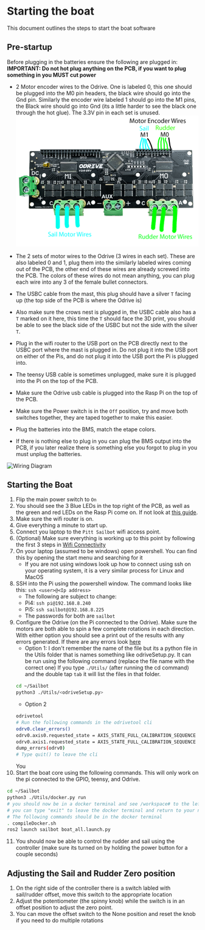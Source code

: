 # Starting the boat
This document outlines the steps to start the boat software

## Pre-startup
Before plugging in the batteries ensure the following are plugged in:
**IMPORTANT: Do not hot plug anything on the PCB, if you want to plug something in you MUST cut power**
- 2 Motor encoder wires to the Odrive. One is labeled 0, this one should be plugged into the M0 pin headers, the black wire should go into the Gnd pin. Similarly the encoder wire labeled 1 should go into the M1 pins, the Black wire should go into Gnd (its a little harder to see the black one through the hot glue). The 3.3V pin in each set is unused.  ![Odrive Encoder Wiring](./images/odrive%20encoder%20wiring.png)

- The 2 sets of motor wires to the Odrive (3 wires in each set). These are also labeled 0 and 1, plug them into the similarly labeled wires coming out of the PCB, the other end of these wires are already screwed into the PCB. The colors of these wires do not mean anything, you can plug each wire into any 3 of the female bullet connectors. 

- The USBC cable from the mast, this plug should have a silver `T` facing up (the top side of the PCB is where the Odrive is)

- Also make sure the crows nest is plugged in, the USBC cable also has a `T` marked on it here, this time the `T` should face the 3D print, you should be able to see the black side of the USBC but not the side with the silver `T`.

- Plug in the wifi router to the USB port on the PCB directly next to the USBC port where the mast is plugged in. Do not plug it into the USB port on either of the Pis, and do not plug it into the USB port the Pi is plugged into. 

- The teensy USB cable is sometimes unplugged, make sure it is plugged into the Pi on the top of the PCB.

- Make sure the Odrive usb cable is plugged into the Rasp Pi on the top of the PCB. 

- Make sure the Power switch is in the `Off` position, try and move both switches together, they are taped together to make this easier. 

- Plug the batteries into the BMS, match the etape colors.

- If there is nothing else to plug in you can plug the BMS output into the PCB, if you later realize there is something else you forgot to plug in you must unplug the batteries.

![Wiring Diagram](./images/PCB%20wiring.png)

## Starting the Boat
1. Flip the main power switch to `On`
2. You should see the 3 Blue LEDs in the top right of the PCB, as well as the green and red LEDs on the Rasp Pi come on. If not look at [this guide](./Troublshooting.md#pcb-main-power).
3. Make sure the wifi router is on.
4. Give everything a minute to start up.
5. Connect you laptop to the `Pitt Sailbot` wifi access point. 
6. (Optional) Make sure everything is working up to this point by following the first 3 steps in [Wifi Connectivity](./Troublshooting.md#wifi-connectivity)
7. On your laptop (assumed to be windows) open powershell. You can find this by opening the start menu and searching for it
    - If you are not using windows look up how to connect using ssh on your operating system, it is a very similar process for Linux and MacOS
8. SSH into the Pi using the powershell window. The command looks like this: `ssh <user>@<Ip address>`
    - The following are subject to change:
    - Pi4: `ssh pi@192.168.8.240`
    - Pi5: `ssh sailbot@192.168.8.225`
    - The passwords for both are `sailbot`
9. Configure the Odrive (on the Pi connected to the Odrive). Make sure the motors are both able to spin a few complete rotations in each direction. With either option you should see a print out of the results with any errors generated. If there are any errors look [here](./Troublshooting.md#odrive-setup)
    - Option 1: I don't remember the name of the file but its a python file in the Utils folder that is names something like odriveSetup.py. It can be run using the following command (replace the file name with the correct one) If you type `./Utils/` (after running the cd command) and the double tap `tab` it will list the files in that folder.
    ```bash
    cd ~/Sailbot
    python3 ./Utils/<odriveSetup.py>
    ```
    - Option 2
    ```bash
    odrivetool
    # Run the following commands in the odrivetool cli 
    odrv0.clear_errors()
    odrv0.axis0.requested_state = AXIS_STATE_FULL_CALIBRATION_SEQUENCE
    odrv0.axis1.requested_state = AXIS_STATE_FULL_CALIBRATION_SEQUENCE
    dump_errors(odrv0)
    # Type quit() to leave the cli
    ```
    You
10. Start the boat core using the following commands. This will only work on the pi connected to the GPIO, teensy, and Odrive. 
```bash
cd ~/Sailbot
python3 ./Utils/docker.py run
# you should now be in a docker terminal and see /workspace# to the left of your cursor, if not look for error messages
# you can type "exit" to leave the docker terminal and return to your normal terminal if you need to. 
# The following commands should be in the docker terminal
. compileDocker.sh
ros2 launch sailbot boat_all.launch.py
```
11. You should now be able to control the rudder and sail using the controller (make sure its turned on by holding the power button for a couple seconds)

## Adjusting the Sail and Rudder Zero position
1. On the right side of the controller there is a switch labled with sail/rudder offset, move this switch to the appropriate location
2. Adjust the potentiometer (the spinny knob) while the switch is in an offset position to adjust the zero point. 
3. You can move the offset switch to the None position and reset the knob if you need to do multiple rotations
